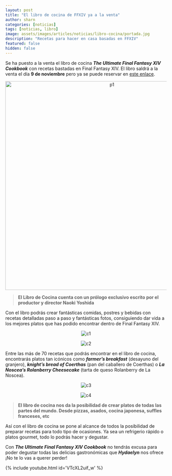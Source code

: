 ```yaml
---
layout: post
title: "El libro de cocina de FFXIV ya a la venta"
author: sharn
categories: [noticias]
tags: [noticias, libro]
image: assets/images/articles/noticias/libro-cocina/portada.jpg
description: "Recetas para hacer en casa basadas en FFXIV"
featured: false
hidden: false
---
```

Se ha puesto a la venta el libro de cocina ***The Ultimate Final Fantasy XIV Cookbook*** con recetas bastadas en Final Fantasy XIV. El libro saldrá a la venta el día **9 de noviembre** pero ya se puede reservar en [este enlace](https://store.eu.square-enix-games.com/es_EU/product/679181/the-ultimate-final-fantasy-xiv-cookbook).

<p align="center"><img src="{{ site.baseurl }}/assets/images/articles/noticias/libro-cocina/p1.jpg"  width="650" alt="p1"/></p>

<blockquote>
<b>El Libro de Cocina cuenta con un prólogo exclusivo escrito por el productor y director Naoki Yoshida</b>
</blockquote>

Con el libro podrás crear fantásticas comidas, postres y bebidas con recetas detalladas paso a paso y fantásticas fotos, consiguiendo dar vida a los mejores platos que has podido encontrar dentro de Final Fantasy XIV.

<div class="container">
  <div class="row">
    <div class="col-xl">
    <p align="center">
      <img src="{{ site.baseurl }}/assets/images/articles/noticias/libro-cocina/c1.jpg" alt="c1"/>
    </p>
    </div>
    <div class="col-xl">
    <p align="center">
      <img src="{{ site.baseurl }}/assets/images/articles/noticias/libro-cocina/c2.jpg" alt="c2"/>
    </p>
    </div>
  </div>
</div>

Entre las más de 70 recetas que podrás encontrar en el libro de cocina, encontrarás platos tan icónicos como ***farmer’s breakfast*** (desayuno del granjero), ***knight’s bread of Coerthas*** (pan del caballero de Coerthas) o ***La Noscea’s Rolanberry Cheesecake*** (tarta de queso Rolanberry de La Noscea).

<div class="container">
  <div class="row">
    <div class="col-xl">
    <p align="center">
      <img src="{{ site.baseurl }}/assets/images/articles/noticias/libro-cocina/c3.jpg" alt="c3"/>
    </p>
    </div>
    <div class="col-xl">
    <p align="center">
      <img src="{{ site.baseurl }}/assets/images/articles/noticias/libro-cocina/c4.jpg" alt="c4"/>
    </p>
    </div>
  </div>
</div>

<blockquote>
<b>El libro de cocina nos da la posibilidad de crear platos de todas las partes del mundo. Desde pizzas, asados, cocina japonesa, suffles franceses, etc</b>
</blockquote>

Así con el libro de cocina se pone al alcance de todos la posibilidad de preparar recetas para todo tipo de ocasiones. Ya sea un refrigerio rápido o platos gourmet, todo lo podrás hacer y degustar. 

Con ***The Ultimate Final Fantasy XIV Cookbook*** no tendrás excusa para poder degustar todas las delicias gastronómicas que ***Hydaelyn*** nos ofrece ¡No te lo vas a querer perder!

{% include youtube.html id='VTcXL2uif_w' %}